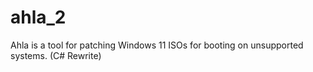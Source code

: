 # ahla_2
Ahla is a tool for patching Windows 11 ISOs for booting on unsupported systems. (C# Rewrite)
